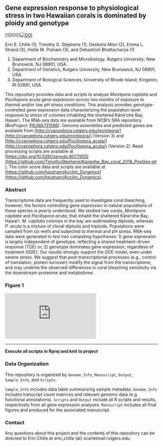## Gene expression response to physiological stress in two Hawaiian corals is dominated by ploidy and genotype

[![DOI]([![DOI](https://zenodo.org/badge/601259321.svg)](https://zenodo.org/doi/10.5281/zenodo.10652224)

Erin E. Chille (1), Timothy G. Stephens (1), Deeksha Misri (2), Emma L. Strand (3), Hollie M. Putnam (3), and Debashish Bhattacharya (1) 
1. Department of Biochemistry and Microbiology, Rutgers University; New Brunswick, NJ 08901, USA.  
2. Department of Genetics, Rutgers University, New Brunswick, NJ 08901, USA.  
3. Department of Biological Sciences, University of Rhode Island; Kingston, RI 02881, USA.  

This repository provides data and scripts to analyze *Monitpora capitata* and *Pocillopora acuta* gene expression across two months of exposure to thermal and/or low pH stress conditions. This analysis provides genotype-controlled gene expression data characterizing the population-level response to stress of colonies inhabiting the sheltered Kāneʻohe Bay, Hawaiʻi. The RNA-seq data are available from NCBI’s SRA repository (BioProject: [PRJNA731596](https://www.ncbi.nlm.nih.gov/bioproject/?term=(PRJNA731596)%20AND%20bioproject_sra[filter]%20NOT%20bioproject_gap[filter])). Genome assemblies and predicted genes are available from [http://cyanophora.rutgers.edu/montipora/](http://cyanophora.rutgers.edu/montipora/) (Version 3) and [http://cyanophora.rutgers.edu/Pocillopora_acuta/](http://cyanophora.rutgers.edu/Pocillopora_acuta/) (Version 2). Read processing scripts are available at [https://doi.org/10.5281/zenodo.8077955](https://github.com/TimothyStephens/Kaneohe_Bay_coral_2018_PopGen.git). The color score data and scripts are available at [https://github.com/hputnam/Acclim_Dynamics](https://github.com/hputnam/Acclim_Dynamics). 


### Abstract

Transcriptome data are frequently used to investigate coral bleaching, however, the factors controlling gene expression in natural populations of these species is poorly understood. We studied two corals, *Montipora capitata* and *Pocillopora acuta*, that inhabit the sheltered Kāneʻohe Bay, Hawaiʻi. *M. capitata* colonies in the bay are outbreeding diploids, whereas *P. acuta* is a mixture of clonal diploids and triploids. Populations were sampled from six reefs and subjected to thermal and pH stress. RNA-seq data were generated to test two competing hypotheses: 1) gene expression is largely independent of genotype, reflecting a shared treatment-driven response (TDE) or, 2) genotype dominates gene expression, regardless of treatment (GDE). Our results strongly support the GDE model, even under severe stress. We suggest that post-transcriptional processes (e.g., control of translation, protein turnover) modify the signal from the transcriptome, and may underlie the observed differences in coral bleaching sensitivity via the downstream proteome and metabolome. 

### Figure 1

![Figure1](https://github.com/echille/Genotype_dominates_transcriptomic_response_Pacu/blob/main/Manuscript/230126_Chille_Erin_Genotype_Expression_Manuscript_Fig1.pdf)


---

**Execute all scripts in Rproj and knit to project**

### Data Organization 

This repository is organized by `Genome_Info`, `Manuscript`, `Output`, `Sample_Info`, and `Scripts`. 

`Sample_Info` includes data table summarizing sample metadata. `Genome_Info` includes transcript count matrices and relevant genomic data (e.g. functional annotations). `Scripts` and `Output` include all R scripts and results, respectively from all gene expression analyses. `Manuscript` includes all final figures and produced for the associated manuscript. 


### Contact

Any questions about this project and the contents of this repository can be directed to Erin Chille at erin_chille (at) scarletmail.rutgers.edu.
